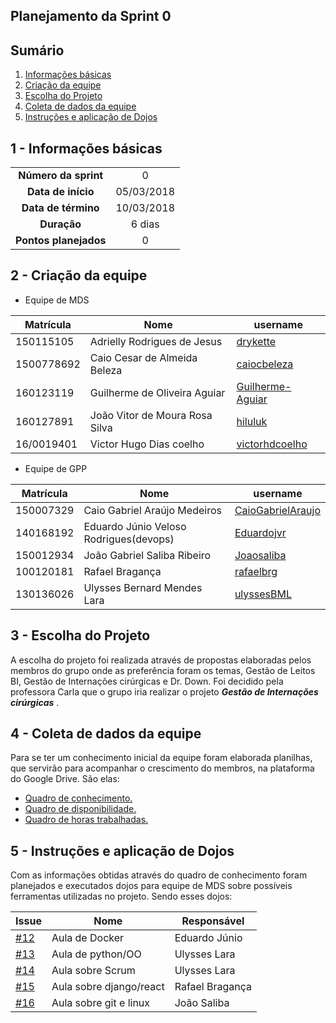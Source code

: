 ## Planejamento da Sprint 0

## Sumário

1. [Informações básicas](#1---informações-básicas)
1. [Criação da equipe](#2---criação-da-equipe)
1. [Escolha do Projeto](#3---escolha-do-projeto)
1. [Coleta de dados da equipe](#4---coleta-de-dados-da-equipe)
1. [Instruções e aplicação de Dojos](#5---instruções-e-aplicação-de-dojos)

## 1 - Informações básicas

| | |
|:--:|:--:|
|**Número da sprint**|0|
|**Data de início**|05/03/2018|
|**Data de término**|10/03/2018|
|**Duração**|6 dias|
|**Pontos planejados**|0|

## 2 - Criação da equipe

* Equipe de MDS

|Matrícula|Nome|username|
|---------|---------|---------------|
|150115105|Adrielly Rodrigues de Jesus|[drykette](https://github.com/drykette)
|1500778692|Caio Cesar de Almeida Beleza|[caiocbeleza](https://github.com/caiocbeleza)
|160123119|Guilherme de Oliveira Aguiar|[Guilherme-Aguiar](https://github.com/Guilherme-Aguiar)
|160127891|João Vitor de Moura Rosa Silva|[hiluluk](https://github.com/hiluluk)
|16/0019401|Victor Hugo Dias coelho|[victorhdcoelho](https://github.com/victorhdcoelho)

* Equipe de GPP

|Matrícula|Nome|username|
|---------|---------|---------------|
|150007329|Caio Gabriel Araújo Medeiros|[CaioGabrielAraujo](https://github.com/CaioGabrielAraujo)
|140168192|Eduardo Júnio Veloso Rodrigues(devops)|[Eduardojvr](https://github.com/Eduardojvr)
|150012934|João Gabriel Saliba Ribeiro|[Joaosaliba](https://github.com/Joaosaliba)
|100120181|Rafael Bragança|[rafaelbrg](https://github.com/rafaelbrg)
|130136026|Ulysses Bernard Mendes Lara|[ulyssesBML](https://github.com/ulyssesBML)


## 3 - Escolha do Projeto

A escolha do projeto foi realizada através de propostas elaboradas
pelos membros do grupo onde as preferência foram os temas, Gestão de Leitos BI, Gestão de Internações cirúrgicas e
Dr. Down. Foi decidido pela professora Carla que o grupo iria realizar o projeto ***Gestão de Internações cirúrgicas*** .

## 4 - Coleta de dados da equipe

Para se ter um conhecimento inicial da equipe foram elaborada planilhas, que servirão para acompanhar o crescimento do membros, na plataforma do Google Drive. São elas:
* [Quadro de conhecimento.](https://github.com/fga-gpp-mds/2018.1_Gestao_de_Internacoes_Cirurgicas_GIC/blob/docs/docs/documentos/imagens/sprint0/conhecimento_Inicial.png)
* [Quadro de disponibilidade.](https://github.com/fga-gpp-mds/2018.1_Gestao_de_Internacoes_Cirurgicas_GIC/blob/docs/docs/documentos/imagens/sprint0/quadro_de_disponibilidade.pdf)
* [Quadro de horas trabalhadas.](https://github.com/fga-gpp-mds/2018.1_Gestao_de_Internacoes_Cirurgicas_GIC/blob/docs/docs/documentos/imagens/sprint0/planilha_de_horas_trabalhadas.pdf)

## 5 - Instruções e aplicação de Dojos

Com as informações obtidas através do quadro de conhecimento foram planejados e executados
dojos para equipe de MDS sobre possíveis ferramentas utilizadas
no projeto. Sendo esses dojos:

|Issue|Nome|Responsável|
|----|-----|------------------|
|[#12](https://github.com/fga-gpp-mds/2018.1-Grupo9/issues/12)|Aula de Docker|Eduardo Júnio|
|[#13](https://github.com/fga-gpp-mds/2018.1-Grupo9/issues/13)|Aula de python/OO|Ulysses Lara|
|[#14](https://github.com/fga-gpp-mds/2018.1-Grupo9/issues/14)|Aula sobre Scrum|Ulysses Lara|
|[#15](https://github.com/fga-gpp-mds/2018.1-Grupo9/issues/15)|Aula sobre django/react|Rafael Bragança|
|[#16](https://github.com/fga-gpp-mds/2018.1-Grupo9/issues/16)|Aula sobre git e linux|João Saliba|
